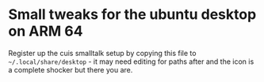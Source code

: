 # Small tweaks for the ubuntu desktop on ARM 64

Register up the cuis smalltalk setup by copying this file to
`~/.local/share/desktop` - it may need editing for paths after and the
icon is a complete shocker but there you are.


